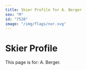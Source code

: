 ```yaml
---
title: Skier Profile for A. Berger
sex: "M"
id: "7520"
image: "/img/flags/nor.svg" 
---
```


# Skier Profile

This page is for: A. Berger.
    